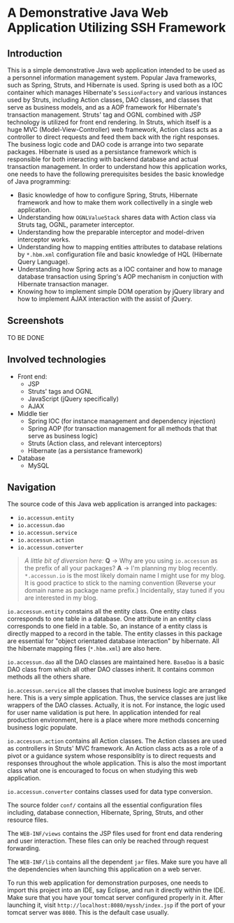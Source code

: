 ﻿# A Demonstrative Java Web Application Utilizing SSH Framework

## Introduction
This is a simple demonstrative Java web application intended to be used as a personnel information management system. Popular Java frameworks, such as Spring, Struts, and Hibernate is used. Spring is used both as a IOC container which manages Hibernate's `SessionFactory` and various instances used by Struts, including Action classes, DAO classes, and classes that serve as business models, and as a AOP framework for Hibernate's transaction management. Struts' tag and OGNL combined with JSP technology is utilized for front end rendering. In Struts, which itself is a huge MVC (Model-View-Controller) web framework, Action class acts as a controller to direct requests and feed them back with the right responses. The business logic code and DAO code is arrange into two separate packages. Hibernate is used as a persistance framework which is responsible for both interacting with backend database and actual transaction management. In order to understand how this application works, one needs to have the following prerequisites besides the basic knowledge of Java programming:

* Basic knowledge of how to configure Spring, Struts, Hibernate framework and how to make them work collectivelly in a single web application.
* Understanding how `OGNLValueStack` shares data with Action class via Struts tag, OGNL, parameter interceptor.
* Understanding how the preparable interceptor and model-driven interceptor works.
* Understanding how to mapping entities attributes to database relations by `*.hbm.xml` configuration file and basic knowledge of HQL (Hibernate Query Language).
* Understanding how Spring acts as a IOC container and how to manage database transaction using Spring's AOP mechanism in conjuction with Hibernate transaction manager.
* Knowing how to implement simple DOM operation by jQuery library and how to implement AJAX interaction with the assist of jQuery.

## Screenshots
TO BE DONE

## Involved technologies
* Front end:
    - JSP
    - Struts' tags and OGNL
    - JavaScript (jQuery specifically)
    - AJAX
* Middle tier
    - Spring IOC (for instance management and dependency injection)
    - Spring AOP (for transaction management for all methods that that serve as business logic)
    - Struts (Action class, and relevant interceptors)
    - Hibernate (as a persistance framework)
* Database
    - MySQL

## Navigation
The source code of this Java web application is arranged into packages:
* `io.accessun.entity`
* `io.accessun.dao`
* `io.accessun.service`
* `io.accessun.action`
* `io.accessun.converter`

> *A little bit of diversion here:*
> **Q** -> Why are you using `io.accessun` as the prefix of all your packages?
> **A** -> I'm planning my blog recently. `*.accessun.io` is the most likely domain name I might use for my blog. It is good practice to stick to the naming convention (Reverse your domain name as package name prefix.) Incidentally, stay tuned if you are interested in my blog.

`io.accessun.entity` constains all the entity class. One entity class corresponds to one table in a database. One attribute in an entity class corresponds to one field in a table. So, an instance of a entity class is directly mapped to a record in the table. The entity classes in this package are essential for "object orientated database interaction" by hibernate. All the hibernate mapping files (`*.hbm.xml`) are also here.

`io.accessun.dao` all the DAO classes are maintained here. `BaseDao` is a basic DAO class from which all other DAO classes inherit. It contains common methods all the others share.

`io.accessun.service` all the classes that involve business logic are arranged here. This is a very simple application. Thus, the service classes are just like wrappers of the DAO classes. Actually, it is not. For instance, the logic used for user name validation is put here. In application intended for real production environment, here is a place where more methods concerning business logic populate.

`io.accessun.action` contains all Action classes. The Action classes are used as controllers in Struts' MVC framework. An Action class acts as a role of a pivot or a guidance system whose responsiblity is to direct requests and responses throughout the whole application. This is also the most important class what one is encouraged to focus on when studying this web application.

`io.accessun.converter` contains classes used for data type conversion.

The source folder `conf/` contains all the essential configuration files including, database connection, Hibernate, Spring, Struts, and other resource files.

The `WEB-INF/views` contains the JSP files used for front end data rendering and user interaction. These files can only be reached through request forwarding.

The `WEB-INF/lib` contains all the dependent `jar` files. Make sure you have all the dependencies when launching this application on a web server.

To run this web application for demonstration purposes, one needs to import this project into an IDE, say Eclipse, and run it directly within the IDE. Make sure that you have your tomcat server configured properly in it. After launching it, visit `http://localhost:8080/myssh/index.jsp` if the port of your tomcat server was `8080`. This is the default case usually.